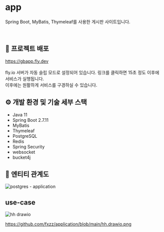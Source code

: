 # app
Spring Boot, MyBatis, Thymeleaf를 사용한 게시판 사이트입니다.

<br>

## 📒 프로젝트 배포
https://gbapp.fly.dev
<br>
<br>
fly.io 서버가 자동 슬립 모드로 설정되어 있습니다. 링크를 클릭하면 15초 정도 이후에 서비스가 실행됩니다.
<br>
이후에는 원활하게 서비스를 구경하실 수 있습니다.

## ⚙️ 개발 환경 및 기술 세부 스택
- Java 11
- Spring Boot 2.7.11
- MyBatis
- Thymeleaf
- PostgreSQL
- Redis
- Spring Security
- websocket
- bucket4j
  
  
  

## 📄 엔티티 관계도
![postgres - application](https://github.com/fxzz/application/assets/3148006/20ff60d6-25bf-4923-b2e3-eb279e318ed8)




## use-case

![hh drawio](https://github.com/fxzz/application/assets/3148006/28d6c05f-ad49-4d95-b5ca-8be35e276491)

https://github.com/fxzz/application/blob/main/hh.drawio.png
